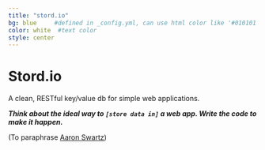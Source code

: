 ```yaml
---
title: "stord.io"
bg: blue     #defined in _config.yml, can use html color like '#010101'
color: white  #text color
style: center
---
```


<span class="fa-stack subtlecircle" style="font-size:100px; background:rgba(255,166,0,0.1)">
  <i class="fa fa-database fa-stack-2x text-white"></i>
  <i class="fa fa-database fa-stack-1x text-orange"></i>
</span>

# Stord.io
A clean, RESTful key/value db for simple web applications.

_**Think about the ideal way to `[store data in]` a web app. Write the code to make it happen.**_

(To paraphrase [Aaron Swartz](http://webpy.org/philosophy))
